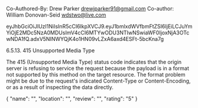 Co-Authored-By: Drew Parker <drewjparker91@gmail.com>
Co-author: William Donovan-Seid <wdstwo@live.com>


eyJhbGciOiJIUzI1NiIsInR5cCI6IkpXVCJ9.eyJ1bmlxdWVfbmFtZSI6IjEiLCJuYmYiOjE2MDc5NzA0MDUsImV4cCI6MTYwODU3NTIwNSwiaWF0IjoxNjA3OTcwNDA1fQ.adxV5NINWYQjK4o1HN09vLZxA6axd4ESFt-5bcKna7g

6.5.13.  415 Unsupported Media Type

   The 415 (Unsupported Media Type) status code indicates that the
   origin server is refusing to service the request because the payload
   is in a format not supported by this method on the target resource.
   The format problem might be due to the request's indicated
   Content-Type or Content-Encoding, or as a result of inspecting the
   data directly.

   

   {
    "name": "",
    "location": "",
    "review": "",
    "rating": "5"
    }